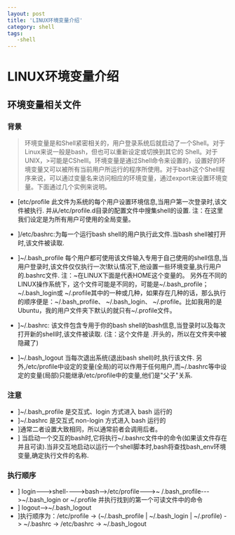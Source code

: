 ```yaml
---
layout: post
title: 'LINUX环境变量介绍'
category: shell
tags:
   -shell
---
```


LINUX环境变量介绍
=================
环境变量相关文件
----------------

### 背景

>
>环境变量是和Shell紧密相关的，用户登录系统后就启动了一个Shell。对于Linux来说一般是bash，但也可以重新设定或切换到其它的 Shell。对于UNIX，>可能是CShelll。环境变量是通过Shell命令来设置的，设置好的环境变量又可以被所有当前用户所运行的程序所使用。对于bash这个Shell程序来说，可以通过变量名来访问相应的环境变量，通过export来设置环境变量。下面通过几个实例来说明。
>

- [etc/profile
此文件为系统的每个用户设置环境信息,当用户第一次登录时,该文件被执行.
并从/etc/profile.d目录的配置文件中搜集shell的设置.
注：在这里我们设定是为所有用户可使用的全局变量。

- ]/etc/bashrc:为每一个运行bash shell的用户执行此文件.当bash shell被打开时,该文件被读取.

- ]~/.bash_profile
每个用户都可使用该文件输入专用于自己使用的shell信息,当用户登录时,该文件仅仅执行一次!默认情况下,他设置一些环境变量,执行用户的.bashrc文件.
注：~在LINUX下面是代表HOME这个变量的。
另外在不同的LINUX操作系统下，这个文件可能是不同的，可能是~/.bash_profile； ~/.bash_login或 ~/.profile其中的一种或几种，如果存在几种的话，那么执行的顺序便是：~/.bash_profile、 ~/.bash_login、 ~/.profile。比如我用的是Ubuntu，我的用户文件夹下默认的就只有~/.profile文件。

- ]~/.bashrc:
该文件包含专用于你的bash shell的bash信息,当登录时以及每次打开新的shell时,该文件被读取.
(注：这个文件是 .开头的，所以在文件夹中被隐藏了)

- ]~/.bash_logout
当每次退出系统(退出bash shell)时,执行该文件.
另外,/etc/profile中设定的变量(全局)的可以作用于任何用户,而~/.bashrc等中设定的变量(局部)只能继承/etc/profile中的变量,他们是\"父子\"关系.

### 注意
- ]~/.bash_profile 是交互式、login 方式进入 bash 运行的
- ]~/.bashrc 是交互式 non-login 方式进入 bash 运行的
- ]通常二者设置大致相同，所以通常前者会调用后者。
- ] 当启动一个交互的bash时,它将执行~/.bashrc文件中的命令(如果该文件存在并且可读).当非交互地启动以运行一个shell脚本时,bash将查找bash_env环境变量,确定执行文件的名称.

### 执行顺序
- ] login--->shell---->bash-->/etc/profile--->~ /.bash_profile--->~/.bash_login or ~/.profile 并执行找到的第一个可读文件中的命令
- ] logout-->~/.bash_logout
- ]执行顺序为：/etc/profile -> (~/.bash_profile | ~/.bash_login | ~/.profile) -> ~/.bashrc -> /etc/bashrc -> ~/.bash_logout










